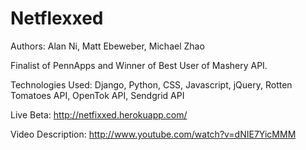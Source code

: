 Netflexxed
==========
Authors: Alan Ni, Matt Ebeweber, Michael Zhao

Finalist of PennApps and Winner of Best User of Mashery API.

Technologies Used:  Django, Python, CSS, Javascript, jQuery, Rotten Tomatoes API, OpenTok API, Sendgrid API

Live Beta:  http://netfixxed.herokuapp.com/

Video Description: http://www.youtube.com/watch?v=dNIE7YicMMM
